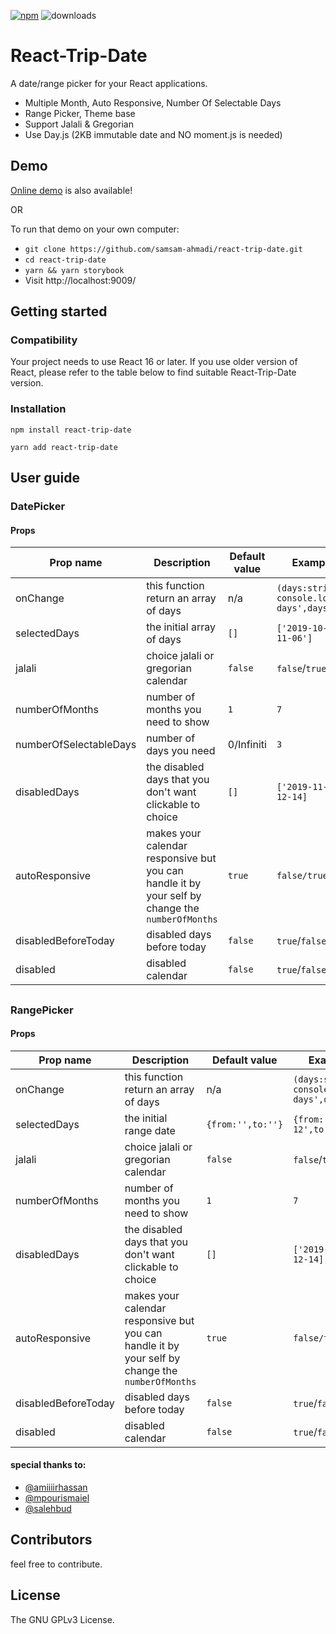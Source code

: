 ﻿[![npm](https://img.shields.io/npm/v/react-trip-date.svg)](https://www.npmjs.com/package/react-trip-date) ![downloads](https://img.shields.io/npm/dt/react-trip-date.svg)

# React-Trip-Date

A date/range picker for your React applications.

- Multiple Month, Auto Responsive, Number Of Selectable Days
- Range Picker, Theme base
- Support Jalali & Gregorian
- Use Day.js (2KB immutable date and NO moment.js is needed)

## Demo

[Online demo](https://killthejs.com/react-trip-date/) is also available!

OR

To run that demo on your own computer:

- `git clone https://github.com/samsam-ahmadi/react-trip-date.git`
- `cd react-trip-date`
- `yarn && yarn storybook`
- Visit http://localhost:9009/

## Getting started

### Compatibility

Your project needs to use React 16 or later. If you use older version of React, please refer to the table below to find suitable React-Trip-Date version.

### Installation

`npm install react-trip-date`

`yarn add react-trip-date`

## User guide

### DatePicker

#### Props

| Prop name              | Description                                                                                      | Default value | Example values                                         |
| ---------------------- | ------------------------------------------------------------------------------------------------ | ------------- | ------------------------------------------------------ |
| onChange               | this function return an array of days                                                            | n/a           | `(days:string[]) => console.log('selected days',days)` |
| selectedDays           | the initial array of days                                                                        | `[]`          | `['2019-10-01','2019-11-06']`                          |
| jalali                 | choice jalali or gregorian calendar                                                              | `false`       | `false`/`true`                                         |
| numberOfMonths         | number of months you need to show                                                                | `1`           | `7`                                                    |
| numberOfSelectableDays | number of days you need                                                                          | 0/Infiniti    | `3`                                                    |
| disabledDays           | the disabled days that you don't want clickable to choice                                        | `[]`          | `['2019-11-04',2019-12-14]`                            |
| autoResponsive         | makes your calendar responsive but you can handle it by your self by change the `numberOfMonths` | `true`        | `false/true`                                           |
| disabledBeforeToday    | disabled days before today                                                                       | `false`       | `true`/`false`                                         |
| disabled               | disabled calendar                                                                                | `false`       | `true`/`false`                                         |

##

### RangePicker

#### Props

| Prop name           | Description                                                                                      | Default value     | Example values                                         |
| ------------------- | ------------------------------------------------------------------------------------------------ | ----------------- | ------------------------------------------------------ |
| onChange            | this function return an array of days                                                            | n/a               | `(days:string[]) => console.log('selected days',days)` |
| selectedDays        | the initial range date                                                                           | `{from:'',to:''}` | `{from:'2019-12-12',to:'2019-12-18'}`                  |
| jalali              | choice jalali or gregorian calendar                                                              | `false`           | `false`/`true`                                         |
| numberOfMonths      | number of months you need to show                                                                | `1`               | `7`                                                    |
| disabledDays        | the disabled days that you don't want clickable to choice                                        | `[]`              | `['2019-11-04',2019-12-14]`                            |
| autoResponsive      | makes your calendar responsive but you can handle it by your self by change the `numberOfMonths` | `true`            | `false/true`                                           |
| disabledBeforeToday | disabled days before today                                                                       | `false`           | `true`/`false`                                         |
| disabled            | disabled calendar                                                                                | `false`           | `true`/`false`                                         |

#### special thanks to:

- [@amiiiirhassan](https://github.com/amiiiirhassan)
- [@mpourismaiel](https://github.com/mpourismaiel)
- [@salehbud](https://dribbble.com/salehbud)

## Contributors

feel free to contribute.

## License

The GNU GPLv3 License.
